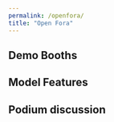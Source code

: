 ```yaml
---
permalink: /openfora/
title: "Open Fora"
---
```


## Demo Booths



## Model Features


## Podium discussion
